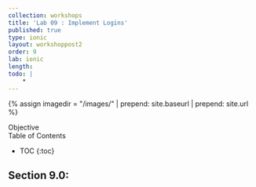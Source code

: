 ```yaml
---
collection: workshops
title: 'Lab 09 : Implement Logins'
published: true
type: ionic
layout: workshoppost2
order: 9
lab: ionic
length: 
todo: |
    * 
---
```


{% assign imagedir = "/images/" | prepend: site.baseurl | prepend: site.url %}


<div class="fake-h2">Objective</div>

<div class="fake-h2">Table of Contents</div>

* TOC
{:toc}


## Section 9.0: